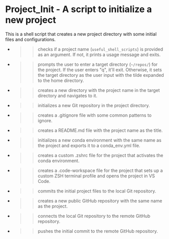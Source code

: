 # Project_Init - A script to initialize a new project

This is a shell script that creates a new project directory with some initial files and configurations.

- >> checks if a project name (`useful_shell_scripts`) is provided as an argument. If not, it prints a usage message and exits.
- >> prompts the user to enter a target directory (`~/repos/`) for the project. If the user enters "q", it'll exit. Otherwise, it sets the target directory as the user input with the tilde expanded to the home directory.
- >> creates a new directory with the project name in the target directory and navigates to it.
- >> initializes a new Git repository in the project directory.
- >> creates a .gitignore file with some common patterns to ignore.
- >> creates a README.md file with the project name as the title.
- >> initializes a new conda environment with the same name as the project and exports it to a conda_env.yml file.
- >> creates a custom .zshrc file for the project that activates the conda environment.
- >> creates a .code-workspace file for the project that sets up a custom ZSH terminal profile and opens the project in VS Code.
- >> commits the initial project files to the local Git repository.
- >> creates a new public GitHub repository with the same name as the project.
- >> connects the local Git repository to the remote GitHub repository.
- >> pushes the initial commit to the remote GitHub repository.
